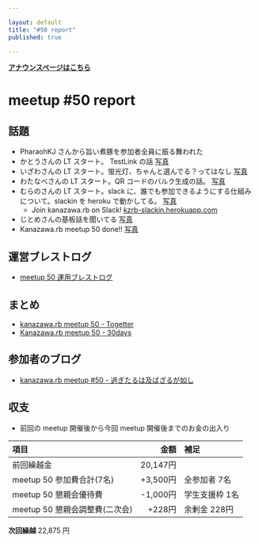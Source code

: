 ```yaml
---

layout: default
title: "#50 report"
published: true

---
```


<div style="text-align: left;"><a href="./"><strong>アナウンスページはこちら</strong></a></div>

# meetup #50 report

## 話題

* PharaohKJ さんから旨い煮豚を参加者全員に振る舞われた
* かとうさんの LT スタート。 TestLink の話 [写真](https://www.instagram.com/p/BLkjWvgB6TT/)
* いざわさんの LT スタート。蛍光灯、ちゃんと選んでる？ってはなし [写真](https://www.instagram.com/p/BLkm-0DBC8N/)
* わたなべさんの LT スタート。QR コードのバルク生成の話。 [写真](https://www.instagram.com/p/BLkoAmUBaro/)
* むらのさんの LT スタート。slack に、誰でも参加できるようにする仕組みについて。slackin を heroku で動かしてる。 [写真](https://www.instagram.com/p/BLkqbOLhVj-/)
  + Join kanazawa.rb on Slack! [kzrb-slackin.herokuapp.com](https://kzrb-slackin.herokuapp.com/)
* じとめさんの基板話を聞いてる [写真](https://www.instagram.com/p/BLkuvv2hNr_/)
* Kanazawa.rb meetup 50 done!! [写真](https://www.instagram.com/p/BLk3_JvBwXr/)

## 運営ブレストログ

* [meetup 50 運用ブレストログ](https://github.com/kanazawarb/meetup/wiki/meetup-50-%E9%81%8B%E7%94%A8%E3%83%96%E3%83%AC%E3%82%B9%E3%83%88%E3%83%AD%E3%82%B0)

## まとめ

* [kanazawa.rb meetup 50 - Togetter](http://togetter.com/li/1037503)
* [Kanazawa.rb meetup 50 - 30days](http://30d.jp/kzrb/40)

## 参加者のブログ

* [kanazawa.rb meetup #50 - 過ぎたるは及ばざるが如し](http://cotton-desu.hatenablog.com/entry/2016/10/17/231854)


## 収支

* 前回の meetup 開催後から今回 meetup 開催後までのお金の出入り

|項目                           |金額         |補足                                               |
|:------------------------------|------------:|:--------------------------------------------------|
| 前回繰越金                    |    20,147円 |                                                   |
| meetup 50 参加費合計(7名)    |   +3,500円 | 全参加者 7名                  |
| meetup 50 懇親会優待費        |    -1,000円 | 学生支援枠 1名                                      |
| meetup 50 懇親会調整費(二次会)|      +228円 | 余剰金 228円                                      |

**次回繰越**  22,875 円

